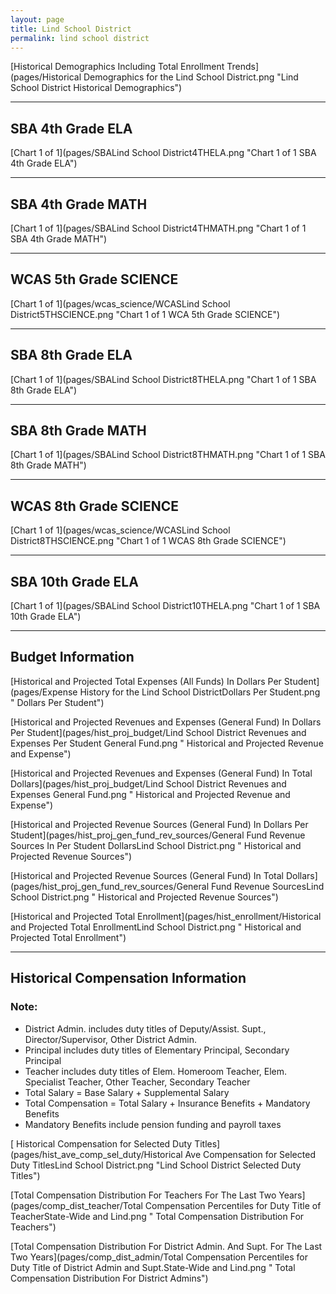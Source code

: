 ```yaml
---
layout: page
title: Lind School District
permalink: lind school district
---
```



[Historical Demographics Including Total Enrollment Trends](pages/Historical Demographics for the Lind School District.png "Lind School District Historical Demographics")

___

## SBA 4th Grade ELA

[Chart 1 of 1](pages/SBALind School District4THELA.png "Chart 1 of 1 SBA 4th Grade ELA")


___

## SBA 4th Grade MATH

[Chart 1 of 1](pages/SBALind School District4THMATH.png "Chart 1 of 1 SBA 4th Grade MATH")


___

## WCAS 5th Grade SCIENCE

[Chart 1 of 1](pages/wcas_science/WCASLind School District5THSCIENCE.png "Chart 1 of 1 WCA 5th Grade SCIENCE")


___

## SBA 8th Grade ELA

[Chart 1 of 1](pages/SBALind School District8THELA.png "Chart 1 of 1 SBA 8th Grade ELA")


___

## SBA 8th Grade MATH

[Chart 1 of 1](pages/SBALind School District8THMATH.png "Chart 1 of 1 SBA 8th Grade MATH")


___

## WCAS 8th Grade SCIENCE

[Chart 1 of 1](pages/wcas_science/WCASLind School District8THSCIENCE.png "Chart 1 of 1 WCAS 8th Grade SCIENCE")


___

## SBA 10th Grade ELA

[Chart 1 of 1](pages/SBALind School District10THELA.png "Chart 1 of 1 SBA 10th Grade ELA")


___

## Budget Information

[Historical and Projected Total Expenses (All Funds) In Dollars Per Student](pages/Expense History for the Lind School DistrictDollars Per Student.png " Dollars Per Student")

[Historical and Projected Revenues and Expenses (General Fund) In Dollars Per Student](pages/hist_proj_budget/Lind School District Revenues and Expenses Per Student General Fund.png " Historical and Projected Revenue and Expense")

[Historical and Projected Revenues and Expenses (General Fund) In Total Dollars](pages/hist_proj_budget/Lind School District Revenues and Expenses General Fund.png " Historical and Projected Revenue and Expense")

[Historical and Projected Revenue Sources (General Fund) In Dollars Per Student](pages/hist_proj_gen_fund_rev_sources/General Fund Revenue Sources In Per Student DollarsLind School District.png " Historical and Projected Revenue Sources")

[Historical and Projected Revenue Sources (General Fund) In Total Dollars](pages/hist_proj_gen_fund_rev_sources/General Fund Revenue SourcesLind School District.png " Historical and Projected Revenue Sources")

[Historical and Projected Total Enrollment](pages/hist_enrollment/Historical and Projected Total EnrollmentLind School District.png " Historical and Projected Total Enrollment")


___

## Historical Compensation Information
### Note:
- District Admin. includes duty titles of Deputy/Assist. Supt., Director/Supervisor, Other District Admin.
- Principal includes duty titles of Elementary Principal, Secondary Principal
- Teacher includes duty titles of Elem. Homeroom Teacher, Elem. Specialist Teacher, Other Teacher, Secondary Teacher
- Total Salary = Base Salary + Supplemental Salary
- Total Compensation = Total Salary + Insurance Benefits + Mandatory Benefits
- Mandatory Benefits include pension funding and payroll taxes

[ Historical Compensation for Selected Duty Titles](pages/hist_ave_comp_sel_duty/Historical Ave Compensation for Selected Duty TitlesLind School District.png "Lind School District Selected Duty Titles")

[Total Compensation Distribution For Teachers For The Last Two Years](pages/comp_dist_teacher/Total Compensation Percentiles for Duty Title of TeacherState-Wide and Lind.png " Total Compensation Distribution For Teachers")

[Total Compensation Distribution For District Admin. And Supt. For The Last Two Years](pages/comp_dist_admin/Total Compensation Percentiles for Duty Title of District Admin and Supt.State-Wide and Lind.png " Total Compensation Distribution For District Admins")

